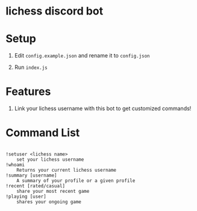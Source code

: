 # lichess discord bot

# Setup

1. Edit `config.example.json` and rename it to `config.json`

2. Run `index.js`

# Features

1. Link your lichess username with this bot to get customized commands!

# Command List
```

!setuser <lichess name>
    set your lichess username
!whoami
    Returns your current lichess username
!summary [username]
    A summary of your profile or a given profile
!recent [rated/casual]
    share your most recent game
!playing [user]
    shares your ongoing game

```
